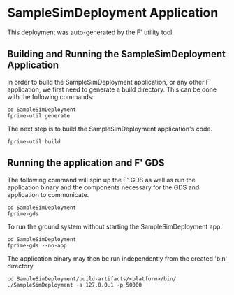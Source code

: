 # SampleSimDeployment Application

This deployment was auto-generated by the F' utility tool.

## Building and Running the SampleSimDeployment Application

In order to build the SampleSimDeployment application, or any other F´ application, we first need to generate a build directory. This can be done with the following commands:

```
cd SampleSimDeployment
fprime-util generate
```

The next step is to build the SampleSimDeployment application's code.
```
fprime-util build
```

## Running the application and F' GDS

The following command will spin up the F' GDS as well as run the application binary and the components necessary for the GDS and application to communicate.

```
cd SampleSimDeployment
fprime-gds
```

To run the ground system without starting the SampleSimDeployment app:
```
cd SampleSimDeployment
fprime-gds --no-app
```

The application binary may then be run independently from the created 'bin' directory.

```
cd SampleSimDeployment/build-artifacts/<platform>/bin/
./SampleSimDeployment -a 127.0.0.1 -p 50000
```
